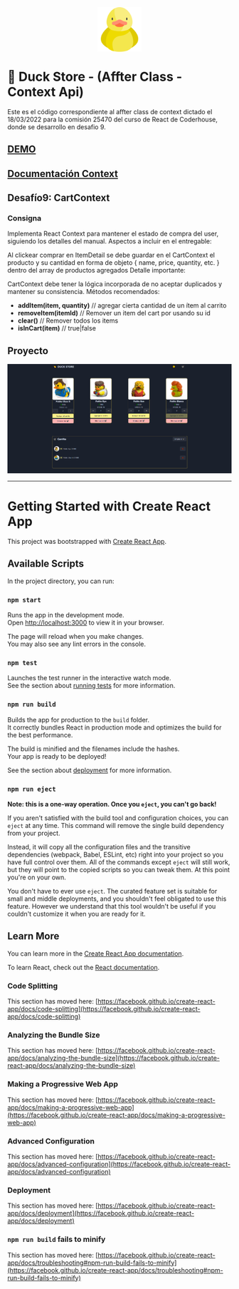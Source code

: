 <p align="center" width="200">
   <img align="center" width="100" src="https://raw.githubusercontent.com/BraianVaylet/coderhouse-affter-context-18032022/main/public/logo.png" />
</p>

# 🐤 Duck Store - (Affter Class - Context Api)

Este es el código correspondiente al affter class de context dictado el 18/03/2022 para la comisión 25470 del curso de React de Coderhouse, donde se desarrollo en desafio 9.

## [DEMO](https://coderhouse-affter-context-18032022.vercel.app/)

## [Documentación Context](https://es.reactjs.org/docs/context.html)

## Desafío9: CartContext

### Consigna

Implementa React Context para mantener el estado de compra del user, siguiendo los detalles del manual.
Aspectos a incluir en el entregable:

Al clickear comprar en ItemDetail se debe guardar en el CartContext el producto y su cantidad en forma de objeto { name, price, quantity, etc. } dentro del array de productos agregados
Detalle importante:

CartContext debe tener la lógica incorporada de no aceptar duplicados y mantener su consistencia.
Métodos recomendados:

- **addItem(item, quantity)** // agregar cierta cantidad de un ítem al carrito
- **removeItem(itemId)** // Remover un item del cart por usando su id
- **clear()** // Remover todos los items
- **isInCart(item)** // true|false

## Proyecto

![screenshot#1](https://raw.githubusercontent.com/BraianVaylet/coderhouse-affter-context-18032022/main/public/screen.png)

---

# Getting Started with Create React App

This project was bootstrapped with [Create React App](https://github.com/facebook/create-react-app).

## Available Scripts

In the project directory, you can run:

### `npm start`

Runs the app in the development mode.\
Open [http://localhost:3000](http://localhost:3000) to view it in your browser.

The page will reload when you make changes.\
You may also see any lint errors in the console.

### `npm test`

Launches the test runner in the interactive watch mode.\
See the section about [running tests](https://facebook.github.io/create-react-app/docs/running-tests) for more information.

### `npm run build`

Builds the app for production to the `build` folder.\
It correctly bundles React in production mode and optimizes the build for the best performance.

The build is minified and the filenames include the hashes.\
Your app is ready to be deployed!

See the section about [deployment](https://facebook.github.io/create-react-app/docs/deployment) for more information.

### `npm run eject`

**Note: this is a one-way operation. Once you `eject`, you can't go back!**

If you aren't satisfied with the build tool and configuration choices, you can `eject` at any time. This command will remove the single build dependency from your project.

Instead, it will copy all the configuration files and the transitive dependencies (webpack, Babel, ESLint, etc) right into your project so you have full control over them. All of the commands except `eject` will still work, but they will point to the copied scripts so you can tweak them. At this point you're on your own.

You don't have to ever use `eject`. The curated feature set is suitable for small and middle deployments, and you shouldn't feel obligated to use this feature. However we understand that this tool wouldn't be useful if you couldn't customize it when you are ready for it.

## Learn More

You can learn more in the [Create React App documentation](https://facebook.github.io/create-react-app/docs/getting-started).

To learn React, check out the [React documentation](https://reactjs.org/).

### Code Splitting

This section has moved here: [https://facebook.github.io/create-react-app/docs/code-splitting](https://facebook.github.io/create-react-app/docs/code-splitting)

### Analyzing the Bundle Size

This section has moved here: [https://facebook.github.io/create-react-app/docs/analyzing-the-bundle-size](https://facebook.github.io/create-react-app/docs/analyzing-the-bundle-size)

### Making a Progressive Web App

This section has moved here: [https://facebook.github.io/create-react-app/docs/making-a-progressive-web-app](https://facebook.github.io/create-react-app/docs/making-a-progressive-web-app)

### Advanced Configuration

This section has moved here: [https://facebook.github.io/create-react-app/docs/advanced-configuration](https://facebook.github.io/create-react-app/docs/advanced-configuration)

### Deployment

This section has moved here: [https://facebook.github.io/create-react-app/docs/deployment](https://facebook.github.io/create-react-app/docs/deployment)

### `npm run build` fails to minify

This section has moved here: [https://facebook.github.io/create-react-app/docs/troubleshooting#npm-run-build-fails-to-minify](https://facebook.github.io/create-react-app/docs/troubleshooting#npm-run-build-fails-to-minify)
